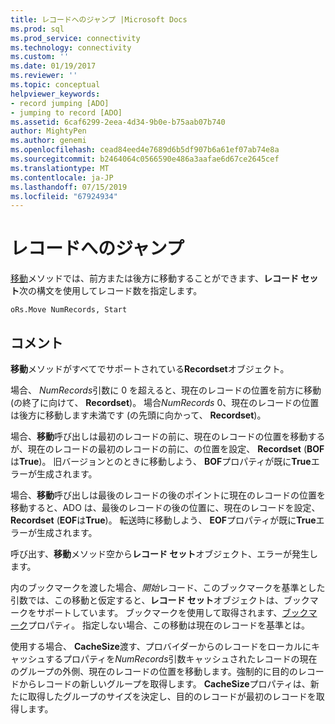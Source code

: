 ```yaml
---
title: レコードへのジャンプ |Microsoft Docs
ms.prod: sql
ms.prod_service: connectivity
ms.technology: connectivity
ms.custom: ''
ms.date: 01/19/2017
ms.reviewer: ''
ms.topic: conceptual
helpviewer_keywords:
- record jumping [ADO]
- jumping to record [ADO]
ms.assetid: 6caf6299-2eea-4d34-9b0e-b75aab07b740
author: MightyPen
ms.author: genemi
ms.openlocfilehash: cead84eed4e7689d6b5df907b6a61ef07ab74e8a
ms.sourcegitcommit: b2464064c0566590e486a3aafae6d67ce2645cef
ms.translationtype: MT
ms.contentlocale: ja-JP
ms.lasthandoff: 07/15/2019
ms.locfileid: "67924934"
---
```

# <a name="jumping-to-a-record"></a>レコードへのジャンプ
[移動](../../../ado/reference/ado-api/move-method-ado.md)メソッドでは、前方または後方に移動することができます、**レコード セット**次の構文を使用してレコード数を指定します。  
  
```  
oRs.Move NumRecords, Start  
```  
  
## <a name="remarks"></a>コメント  
 **移動**メソッドがすべてでサポートされている**Recordset**オブジェクト。  
  
 場合、 *NumRecords*引数に 0 を超えると、現在のレコードの位置を前方に移動 (の終了に向けて、 **Recordset**)。 場合*NumRecords* 0、現在のレコードの位置は後方に移動します未満です (の先頭に向かって、 **Recordset**)。  
  
 場合、**移動**呼び出しは最初のレコードの前に、現在のレコードの位置を移動するが、現在のレコードの最初のレコードの前に、の位置を設定、 **Recordset** (**BOF**は**True**)。 旧バージョンとのときに移動しよう、 **BOF**プロパティが既に**True**エラーが生成されます。  
  
 場合、**移動**呼び出しは最後のレコードの後のポイントに現在のレコードの位置を移動すると、ADO は、最後のレコードの後の位置に、現在のレコードを設定、 **Recordset** (**EOF**は**True**)。 転送時に移動しよう、 **EOF**プロパティが既に**True**エラーが生成されます。  
  
 呼び出す、**移動**メソッド空から**レコード セット**オブジェクト、エラーが発生します。  
  
 内のブックマークを渡した場合、*開始*レコード、このブックマークを基準とした引数では、この移動と仮定すると、**レコード セット**オブジェクトは、ブックマークをサポートしています。 ブックマークを使用して取得されます、[ブックマーク](../../../ado/reference/ado-api/bookmark-property-ado.md)プロパティ。 指定しない場合、この移動は現在のレコードを基準とは。  
  
 使用する場合、 **CacheSize**渡す、プロバイダーからのレコードをローカルにキャッシュするプロパティを*NumRecords*引数キャッシュされたレコードの現在のグループの外側、現在のレコードの位置を移動します。強制的に目的のレコードからレコードの新しいグループを取得します。 **CacheSize**プロパティは、新たに取得したグループのサイズを決定し、目的のレコードが最初のレコードを取得します。
